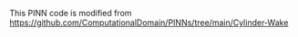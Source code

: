 This PINN code is modified from https://github.com/ComputationalDomain/PINNs/tree/main/Cylinder-Wake

